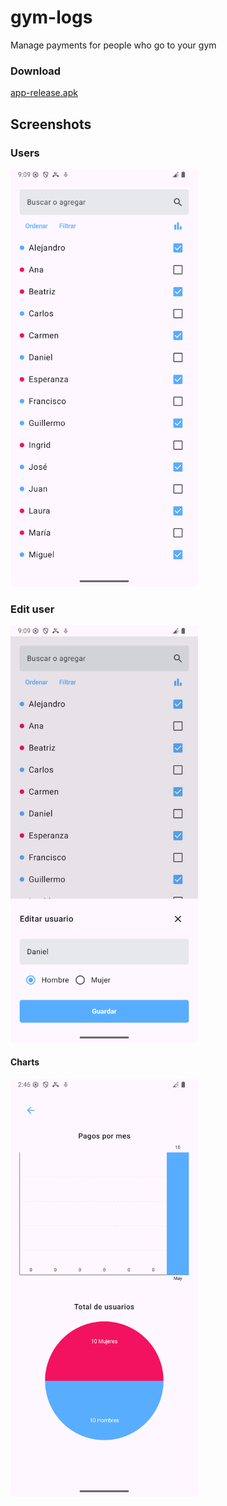 # gym-logs

Manage payments for people who go to your gym

### Download

[app-release.apk](https://github.com/raulodev/gym-logs/releases/download/v1.1.0/app-release.apk)

## Screenshots

### Users

<img src="screenshots/users.png" width="300">

### Edit user

<img src="screenshots/edit-user.png" width="300">

#### Charts

<img src="screenshots/charts.png" width="300">
